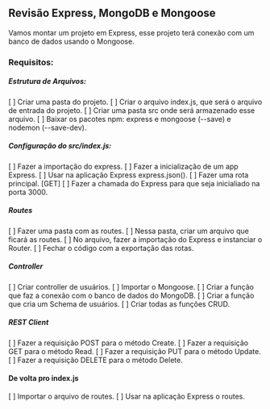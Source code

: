 ## Revisão Express, MongoDB e Mongoose
Vamos montar um projeto em Express, esse projeto terá conexão com um banco de dados usando o Mongoose.

### Requisitos:

##### Estrutura de Arquivos:
[ ] Criar uma pasta do projeto.
[ ] Criar o arquivo index.js, que será o arquivo de entrada do projeto.
[ ] Criar uma pasta src onde será armazenado esse arquivo.
[ ] Baixar os pacotes npm: express e mongoose (--save) e nodemon (--save-dev).

##### Configuração do src/index.js:
[ ] Fazer a importação do express.
[ ] Fazer a inicialização de um app Express.
[ ] Usar na aplicação Express express.json().
[ ] Fazer uma rota principal. [GET]
[ ] Fazer a chamada do Express para que seja inicialiado na porta 3000.

##### Routes
[ ] Fazer uma pasta com as routes.
[ ] Nessa pasta, criar um arquivo que ficará as routes.
[ ] No arquivo, fazer a importação do Express e instanciar o Router.
[ ] Fechar o código com a exportação das rotas.

##### Controller
[ ] Criar controller de usuários.
[ ] Importar o Mongoose.
[ ] Criar a função que faz a conexão com o banco de dados do MongoDB.
[ ] Criar a função que cria um Schema de usuários.
[ ] Criar todas as funções CRUD.

##### REST Client
[ ] Fazer a requisição POST para o método Create.
[ ] Fazer a requisição GET para o método Read.
[ ] Fazer a requisição PUT para o método Update.
[ ] Fazer a requisição DELETE para o método Delete.

#### De volta pro index.js
[ ] Importar o arquivo de routes.
[ ] Usar na aplicação Express o routes.

